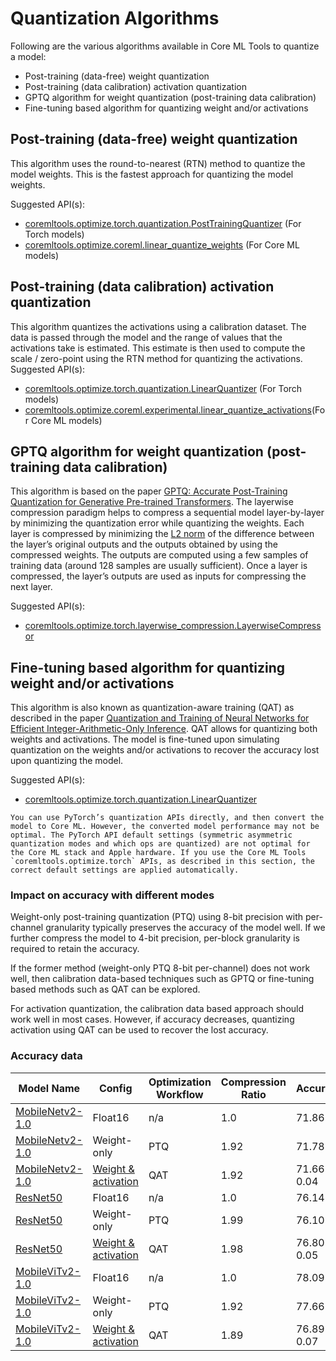 # Quantization Algorithms

Following are the various algorithms available in Core ML Tools to quantize a model:

- Post-training (data-free) weight quantization
- Post-training (data calibration) activation quantization
- GPTQ algorithm for weight quantization (post-training data calibration)
- Fine-tuning based algorithm for quantizing weight and/or activations

## Post-training (data-free) weight quantization

This algorithm uses the round-to-nearest (RTN) method to quantize the model weights. This is the fastest approach for quantizing the model weights.

Suggested API(s):
- [coremltools.optimize.torch.quantization.PostTrainingQuantizer](https://apple.github.io/coremltools/source/coremltools.optimize.torch.quantization.html#coremltools.optimize.torch.quantization.PostTrainingQuantizer) (For Torch models)
- [coremltools.optimize.coreml.linear_quantize_weights](https://apple.github.io/coremltools/source/coremltools.optimize.coreml.post_training_quantization.html#coremltools.optimize.coreml.linear_quantize_weights) (For Core ML models)

## Post-training (data calibration) activation quantization
This algorithm quantizes the activations using a calibration dataset. The data is passed through the model and the range of values that the activations take is estimated. This estimate is then used to compute the scale / zero-point using the RTN method for quantizing the activations.
Suggested API(s):
- [coremltools.optimize.torch.quantization.LinearQuantizer](https://apple.github.io/coremltools/source/coremltools.optimize.torch.quantization.html#coremltools.optimize.torch.quantization.LinearQuantizer) (For Torch models)
- [coremltools.optimize.coreml.experimental.linear_quantize_activations](https://apple.github.io/coremltools/source/coremltools.optimize.coreml.quantization.html#coremltools.optimize.coreml.experimental.linear_quantize_activations)(For Core ML models)

## GPTQ algorithm for weight quantization (post-training data calibration)
This algorithm is based on the paper [GPTQ: Accurate Post-Training Quantization for Generative Pre-trained Transformers](https://arxiv.org/abs/2210.17323). The layerwise compression paradigm helps to compress a sequential model layer-by-layer by minimizing the quantization error while quantizing the weights. Each layer is compressed by minimizing the [L2 norm](https://en.wikipedia.org/wiki/Norm_(mathematics)#Euclidean_norm) of the difference between the layer’s original outputs and the outputs obtained by using the compressed weights. The outputs are computed using a few samples of training data (around 128 samples are usually sufficient). Once a layer is compressed, the layer’s outputs are used as inputs for compressing the next layer.

Suggested API(s):
- [coremltools.optimize.torch.layerwise_compression.LayerwiseCompressor](https://apple.github.io/coremltools/source/coremltools.optimize.torch.quantization.html#coremltools.optimize.torch.layerwise_compression.LayerwiseCompressor)

## Fine-tuning based algorithm for quantizing weight and/or activations

This algorithm is also known as quantization-aware training (QAT) as described in the paper [Quantization and Training of Neural Networks for Efficient Integer-Arithmetic-Only Inference](https://arxiv.org/pdf/1712.05877.pdf). QAT allows for quantizing both weights and activations. The model is fine-tuned upon simulating quantization on the weights and/or activations to recover the accuracy lost upon quantizing the model. 

Suggested API(s):
- [coremltools.optimize.torch.quantization.LinearQuantizer](https://apple.github.io/coremltools/source/coremltools.optimize.torch.quantization.html#coremltools.optimize.torch.quantization.LinearQuantizer)

```{admonition} PyTorch quantization APIs
You can use PyTorch’s quantization APIs directly, and then convert the model to Core ML. However, the converted model performance may not be optimal. The PyTorch API default settings (symmetric asymmetric quantization modes and which ops are quantized) are not optimal for the Core ML stack and Apple hardware. If you use the Core ML Tools `coremltools.optimize.torch` APIs, as described in this section, the correct default settings are applied automatically.
```

### Impact on accuracy with different modes

Weight-only post-training quantization (PTQ) using 8-bit precision with per-channel granularity typically preserves the accuracy of the model well. If we further compress the model to 4-bit precision, per-block granularity is required to retain the accuracy. 

If the former method (weight-only PTQ 8-bit per-channel) does not work well, then calibration data-based techniques such as GPTQ or fine-tuning based methods such as QAT can be explored. 

For activation quantization, the calibration data based approach should work well in most cases. However, if accuracy decreases, quantizing activation using QAT can be used to recover the lost accuracy.


### Accuracy data

| Model Name                                                                                                                                                            | Config                                                                                                                                                  | Optimization Workflow | Compression Ratio | Accuracy     |
|-----------------------------------------------------------------------------------------------------------------------------------------------------------------------|---------------------------------------------------------------------------------------------------------------------------------------------------------|-----------------------|-------------------|--------------|
| [MobileNetv2-1.0](https://ml-assets.apple.com/coreml/quantized_models/uncompressed/MobileNetV2Alpha1.mlpackage.zip)                                                   | Float16                                                                                                                                                 | n/a                   | 1.0               | 71.86        |
| [MobileNetv2-1.0](https://ml-assets.apple.com/coreml/quantized_models/post_training_compressed/quantized/MobileNetV2Alpha1WeightOnlySymmetricQuantized.mlpackage.zip) | Weight-only                                                                                                                                             | PTQ         | 1.92              | 71.78        |
| [MobileNetv2-1.0](https://ml-assets.apple.com/coreml/quantized_models/training_time_compressed/quantized/MobileNetV2Alpha1SymmetricPerChannel.mlpackage.zip)          | [Weight & activation](https://ml-assets.apple.com/coreml/quantized_models/training_time_compressed/quantized/MobileNetV2Alpha1SymmetricPerChannel.yaml) | QAT         | 1.92              | 71.66 ± 0.04 |
| [ResNet50](https://ml-assets.apple.com/coreml/quantized_models/uncompressed/ResNet50.mlpackage.zip)                                                                   | Float16                                                                                                                                                 | n/a                   | 1.0               | 76.14        |
| [ResNet50](https://ml-assets.apple.com/coreml/quantized_models/post_training_compressed/quantized/ResNet50WeightOnlySymmetricQuantized.mlpackage.zip)                 | Weight-only                                                                                                                                             | PTQ        | 1.99              | 76.10        |
| [ResNet50](https://ml-assets.apple.com/coreml/quantized_models/training_time_compressed/quantized/ResNet50SymmetricPerChannel.mlpackage.zip)                          | [Weight & activation](https://ml-assets.apple.com/coreml/quantized_models/training_time_compressed/quantized/ResNet50SymmetricPerChannel.yaml)          | QAT         | 1.98              | 76.80 ± 0.05 |
| [MobileViTv2-1.0](https://ml-assets.apple.com/coreml/quantized_models/uncompressed/MobileViTV2Alpha1.mlpackage.zip)                                                   | Float16                                                                                                                                                 | n/a                   | 1.0               | 78.09        |
| [MobileViTv2-1.0](https://ml-assets.apple.com/coreml/quantized_models/post_training_compressed/quantized/MobileViTV2Alpha1WeightOnlySymmetricQuantized.mlpackage.zip) | Weight-only                                                                                                                                             | PTQ        | 1.92              | 77.66        |
| [MobileViTv2-1.0](https://ml-assets.apple.com/coreml/quantized_models/training_time_compressed/quantized/MobileViTV2Alpha1SymmetricPerChannel.mlpackage.zip)          | [Weight & activation](https://ml-assets.apple.com/coreml/quantized_models/training_time_compressed/quantized/MobileViTV2Alpha1SymmetricPerChannel.yaml) | QAT         | 1.89              | 76.89 ± 0.07 |




